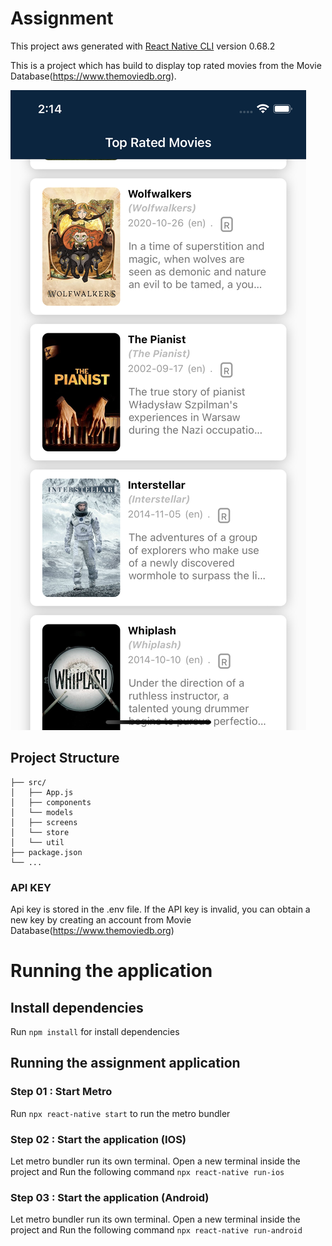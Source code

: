 # Assignment

This project aws generated with [React Native CLI](https://reactnative.dev/docs/environment-setup) version 0.68.2

This is a project which has build to display top rated movies from the Movie Database(https://www.themoviedb.org).

![alt text](assets/screenshot.png)

## Project Structure

```
├── src/
│   ├── App.js
│   ├── components
│   └── models
│   ├── screens
│   └── store
│   └── util
├── package.json
└── ...
```

### API KEY

Api key is stored in the .env file. If the API key is invalid, you can obtain a new key by creating an account from Movie Database(https://www.themoviedb.org)

# Running the application

## Install dependencies

Run `npm install` for install dependencies

## Running the assignment application

### Step 01 : Start Metro

Run `npx react-native start` to run the metro bundler

### Step 02 : Start the application (IOS)

Let metro bundler run its own terminal. Open a new terminal inside the project and Run the following command
`npx react-native run-ios`

### Step 03 : Start the application (Android)

Let metro bundler run its own terminal. Open a new terminal inside the project and Run the following command
`npx react-native run-android`
